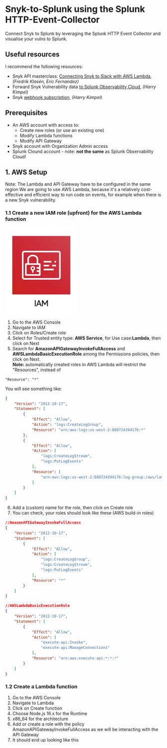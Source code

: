 # Snyk-to-Splunk using the Splunk HTTP-Event-Collector
Connect Snyk to Splunk by leveraging the Splunk HTTP Event Collector and visualise your vulns to Splunk.   

## Useful resources   
I recommend the following resources:
- Snyk API masterclass: [Connecting Snyk to Slack with AWS Lambda](https://docs.google.com/document/d/1c-J3UnaJacPpUJwnCUIIATpmuRA4ekbjc5YQRS0h3gY/edit#heading=h.dfekck1qh08m), *(Fredrik Klasén, Eric Fernandez)*
- Forward Snyk Vulnerability data [to Splunk Observability Cloud](https://www.kimpel.com/post/forward-snyk-vuln-data-to-splunk/), *(Harry Kimpel)* 
- Snyk [webhook subscription](), *(Harry Kimpel)*

## Prerequisites
- An AWS account with access to:<br/>
	- Create new roles (or use an existing one)<br/>
	- Modify Lambda functions<br/>
	- Modify API Gateway<br/>
- Snyk account with Organization Admin access<br/>
- Splunk Clound account - note: **not the same** as Splunk Observability Cloud!<br/>

## 1. AWS Setup
Note: The Lambda and API Gateway have to be configured in the same region
We are going to use AWS Lambda, because it's a relatively cost-effective and efficient way to run code on events, for example when there is a new Snyk vulnerability.

### 1.1 Create a new IAM role (upfront) for the AWS Lambda function
![](iam.webp)
1. Go to the AWS Console
2. Navigate to IAM
3. Click on Roles/Create role
4. Select for Trusted entity type: **AWS Service**, for Use case:**Lambda**, then click on Next
5. Search for **AmazonAPIGatewayInvokeFullAccess** and **AWSLambdaBasicExecutionRole** among the Permissions policies, then click on Next.   <br/>
**Note:** automatically created roles in AWS Lambda will restrict the "Resources", instead of 
```
"Resource": "*"
```
You will see something like:
```json
{
    "Version": "2012-10-17",
    "Statement": [
        {
            "Effect": "Allow",
            "Action": "logs:CreateLogGroup",
            "Resource": "arn:aws:logs:us-west-2:880724394176:*"
        },
        {
            "Effect": "Allow",
            "Action": [
                "logs:CreateLogStream",
                "logs:PutLogEvents"
            ],
            "Resource": [
                "arn:aws:logs:us-west-2:880724394176:log-group:/aws/lambda/Splunk:*"
            ]
        }
    ]
}
```

6. Add a (custom) name for the role, then click on Create role
7. You can check, your roles should look like these (AWS build-in roles)

```json
//AmazonAPIGatewayInvokeFullAccess
{
    "Version": "2012-10-17",
    "Statement": [
        {
            "Effect": "Allow",
            "Action": [
                "logs:CreateLogGroup",
                "logs:CreateLogStream",
                "logs:PutLogEvents"
            ],
            "Resource": "*"
        }
    ]
}
```


```json
//AWSLambdaBasicExecutionRole
{
    "Version": "2012-10-17",
    "Statement": [
        {
            "Effect": "Allow",
            "Action": [
                "execute-api:Invoke",
                "execute-api:ManageConnections"
            ],
            "Resource": "arn:aws:execute-api:*:*:*"
        }
    ]
}
```

### 1.2 Create a Lambda function
1. Go to the AWS Console
2. Navigate to Lambda
3. Click on Create function
4. Choose Node.js 16.x for the Runtime
5. x86_64 for the architecture
6. Add or create a role with the policy AmazonAPIGatewayInvokeFullAccess as we will be interacting with the API Gateway
7. It should end up looking like this
